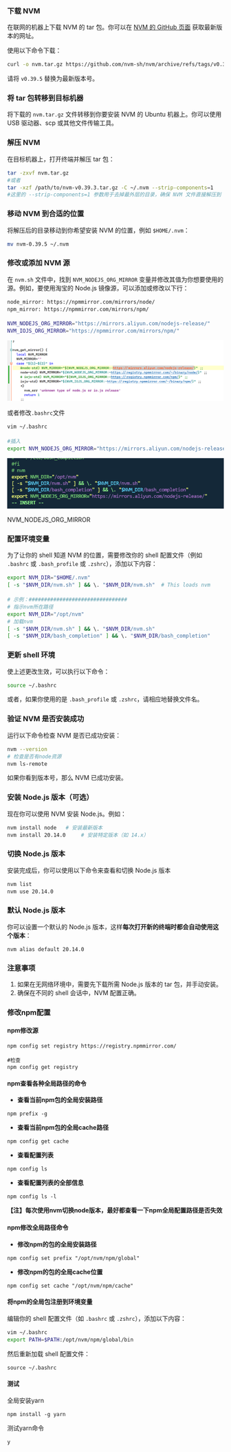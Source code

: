 

### 下载 NVM

在联网的机器上下载 NVM 的 tar 包。你可以在 [NVM 的 GitHub 页面](https://github.com/nvm-sh/nvm) 获取最新版本的网址。

使用以下命令下载：

```bash
curl -o nvm.tar.gz https://github.com/nvm-sh/nvm/archive/refs/tags/v0.39.5.tar.gz
```

请将 `v0.39.5` 替换为最新版本号。

### 将 tar 包转移到目标机器

将下载的 `nvm.tar.gz` 文件转移到你要安装 NVM 的 Ubuntu 机器上。你可以使用 USB 驱动器、scp 或其他文件传输工具。

### 解压 NVM

在目标机器上，打开终端并解压 tar 包：

```bash
tar -zxvf nvm.tar.gz
#或者
tar -xzf /path/to/nvm-v0.39.3.tar.gz -C ~/.nvm --strip-components=1
#这里的 --strip-components=1 参数用于去掉最外层的目录，确保 NVM 文件直接解压到 ~/.nvm 目录下
```

### 移动 NVM 到合适的位置

将解压后的目录移动到你希望安装 NVM 的位置，例如 `$HOME/.nvm`：

```bash
mv nvm-0.39.5 ~/.nvm
```

### 修改或添加 NVM 源

在 `nvm.sh` 文件中，找到 `NVM_NODEJS_ORG_MIRROR` 变量并修改其值为你想要使用的源。例如，要使用淘宝的 Node.js 镜像源，可以添加或修改以下行：

```bash
node_mirror: https://npmmirror.com/mirrors/node/
npm_mirror: https://npmmirror.com/mirrors/npm/

NVM_NODEJS_ORG_MIRROR="https://mirrors.aliyun.com/nodejs-release/"
NVM_IOJS_ORG_MIRROR="https://npmmirror.com/mirrors/npm/"
```

![image-20241001194943803](img/2_ubuntu安装/image-20241001194943803.png)

或者修改`.bashrc`文件

```bash
vim ~/.bashrc

#插入
export NVM_NODEJS_ORG_MIRROR="https://mirrors.aliyun.com/nodejs-release/"
```

![image-20241001195406205](img/2_ubuntu安装/image-20241001195406205.png)

NVM_NODEJS_ORG_MIRROR

### 配置环境变量

为了让你的 shell 知道 NVM 的位置，需要修改你的 shell 配置文件（例如 `.bashrc` 或 `.bash_profile` 或 `.zshrc`），添加以下内容：

```bash
export NVM_DIR="$HOME/.nvm"
[ -s "$NVM_DIR/nvm.sh" ] && \. "$NVM_DIR/nvm.sh"  # This loads nvm

# 示例：################################
# 指示nvm所在路径
export NVM_DIR="/opt/nvm"
# 加载nvm
[ -s "$NVM_DIR/nvm.sh" ] && \. "$NVM_DIR/nvm.sh" 
[ -s "$NVM_DIR/bash_completion" ] && \. "$NVM_DIR/bash_completion"
```

### 更新 shell 环境

使上述更改生效，可以执行以下命令：

```bash
source ~/.bashrc
```

或者，如果你使用的是 `.bash_profile` 或 `.zshrc`，请相应地替换文件名。

### 验证 NVM 是否安装成功

运行以下命令检查 NVM 是否已成功安装：

```bash
nvm --version
# 检查是否有node资源
nvm ls-remote
```

如果你看到版本号，那么 NVM 已成功安装。

### 安装 Node.js 版本（可选）

现在你可以使用 NVM 安装 Node.js。例如：

```bash
nvm install node   # 安装最新版本
nvm install 20.14.0     # 安装特定版本（如 14.x）
```

### 切换 Node.js 版本

安装完成后，你可以使用以下命令来查看和切换 Node.js 版本

```bash
nvm list
nvm use 20.14.0
```

### 默认 Node.js 版本

你可以设置一个默认的 Node.js 版本，这样**每次打开新的终端时都会自动使用这个版本**：

```
nvm alias default 20.14.0
```

### 注意事项

1. 如果在无网络环境中，需要先下载所需 Node.js 版本的 tar 包，并手动安装。
2. 确保在不同的 shell 会话中，NVM 配置正确。

### 修改npm配置

#### npm修改源

```shell
npm config set registry https://registry.npmmirror.com/

#检查
npm config get registry
```

#### npm查看各种全局路径的命令

- **查看当前npm包的全局安装路径**

```shell
npm prefix -g 
```

- **查看当前npm包的全局cache路径**

```shell
npm config get cache
```

- **查看配置列表**

```shell
npm config ls
```

- **查看配置列表的全部信息**

```shell
npm config ls -l
```

**【注】每次使用nvm切换node版本，最好都查看一下npm全局配置路径是否失效**

#### npm修改全局路径命令

- **修改npm的包的全局安装路径**

```shell
npm config set prefix "/opt/nvm/npm/global"
```

- **修改npm的包的全局cache位置**

```shell
npm config set cache "/opt/nvm/npm/cache"
```

#### 将npm的全局包注册到环境变量

编辑你的 shell 配置文件（如 `.bashrc` 或 `.zshrc`），添加以下内容：



```bash
vim ~/.bashrc
export PATH=$PATH:/opt/nvm/npm/global/bin
```

然后重新加载 shell 配置文件：

```
source ~/.bashrc
```

#### 测试

全局安装yarn

```shell
npm install -g yarn
```

测试yarn命令

```shell
y
```

